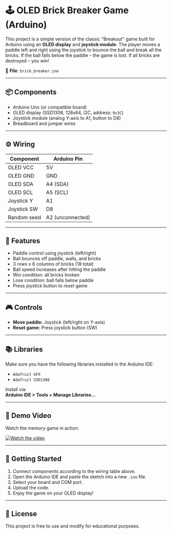 # 🕹️ OLED Brick Breaker Game (Arduino)

This project is a simple version of the classic "Breakout" game built for Arduino using an **OLED display** and **joystick module**. The player moves a paddle left and right using the joystick to bounce the ball and break all the bricks. If the ball falls below the paddle – the game is lost. If all bricks are destroyed – you win!

📁 **File**: `brick_breaker.ino`

---

## 📦 Components

- Arduino Uno (or compatible board)
- OLED display (SSD1306, 128x64, I2C, address: `0x3C`)
- Joystick module (analog Y-axis to A1, button to D8)
- Breadboard and jumper wires

---

## ⚙️ Wiring

| Component     | Arduino Pin |
|---------------|-------------|
| OLED VCC      | 5V          |
| OLED GND      | GND         |
| OLED SDA      | A4 (SDA)    |
| OLED SCL      | A5 (SCL)    |
| Joystick Y    | A1          |
| Joystick SW   | D8          |
| Random seed   | A2 (unconnected) |

---

## 🧠 Features

- Paddle control using joystick (left/right)
- Ball bounces off paddle, walls, and bricks
- 3 rows x 6 columns of bricks (18 total)
- Ball speed increases after hitting the paddle
- Win condition: all bricks broken
- Lose condition: ball falls below paddle
- Press joystick button to reset game

---

## 🎮 Controls

- **Move paddle:** Joystick (left/right on Y-axis)
- **Reset game:** Press joystick button (SW)

---

## 📚 Libraries

Make sure you have the following libraries installed in the Arduino IDE:

- `Adafruit GFX`
- `Adafruit SSD1306`

Install via:  
**Arduino IDE > Tools > Manage Libraries...**

---

## 🎥 Demo Video

Watch the memory game in action:

[![Watch the video](https://img.youtube.com/vi/-------/0.jpg)]()

---

## 🚀 Getting Started

1. Connect components according to the wiring table above.
2. Open the Arduino IDE and paste the sketch into a new `.ino` file.
3. Select your board and COM port.
4. Upload the code.
5. Enjoy the game on your OLED display!

---

## 📝 License

This project is free to use and modify for educational purposes.
